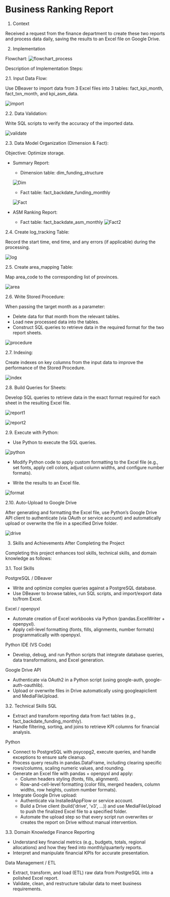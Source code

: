 # Business Ranking Report
1. Context

Received a request from the finance department to create these two reports and process data daily, saving the results to an Excel file on Google Drive.

2. Implementation

Flowchart:
![flowchart_process](./Picture/flowchart_report.png)

Description of Implementation Steps:

2.1. Input Data Flow:

Use DBeaver to import data from 3 Excel files into 3 tables: fact_kpi_month, fact_txn_month, and kpi_asm_data.

![import](./Picture/dbeaver_import.png)

2.2. Data Validation:

Write SQL scripts to verify the accuracy of the imported data.

![validate](./Picture/validate_data.png)

2.3. Data Model Organization (Dimension & Fact):

Objective: Optimize storage.

* Summary Report:

    * Dimension table: dim_funding_structure

    ![Dim](./Picture/dim_funding_structure.png)
    
    * Fact table: fact_backdate_funding_monthly

    ![Fact](./Picture/fact_backdate_funding_monthly.png)


* ASM Ranking Report:
    * Fact table: fact_backdate_asm_monthly
    ![Fact2](./Picture/fact_backdate_asm_monthly.png)



2.4. Create log_tracking Table:

Record the start time, end time, and any errors (if applicable) during the processing.

![log](./Picture/log_tracking.png)

2.5. Create area_mapping Table:

Map area_code to the corresponding list of provinces.


![area](./Picture/area.png)


2.6. Write Stored Procedure:

When passing the target month as a parameter:
* Delete data for that month from the relevant tables.
* Load new processed data into the tables.
* Construct SQL queries to retrieve data in the required format for the two report sheets.

![procedure](./Picture/procedure.png)



2.7. Indexing:

Create indexes on key columns from the input data to improve the performance of the Stored Procedure.

![index](./Picture/index.png)

2.8. Build Queries for Sheets:

Develop SQL queries to retrieve data in the exact format required for each sheet in the resulting Excel file.

![report1](./Picture/report1.png)

![report2](./Picture/report2.png)



2.9. Execute with Python:

* Use Python to execute the SQL queries.

![python](./Picture/python.png)

* Modify Python code to apply custom formatting to the Excel file (e.g., set fonts, apply cell colors, adjust column widths, and configure number formats).

* Write the results to an Excel file.


![format](./Picture/report_tonghop.png)


2.10. Auto-Upload to Google Drive

After generating and formatting the Excel file, use Python’s Google Drive API client to authenticate (via OAuth or service account) and automatically upload or overwrite the file in a specified Drive folder.

![drive](./Picture/gg_drive_upload.png)

3. Skills and Achievements After Completing the Project

Completing this project enhances tool skills, technical skills, and domain knowledge as follows:

3.1. Tool Skills

PostgreSQL / DBeaver
* Write and optimize complex queries against a PostgreSQL database.
* Use DBeaver to browse tables, run SQL scripts, and import/export data to/from Excel.

Excel / openpyxl
* Automate creation of Excel workbooks via Python (pandas.ExcelWriter + openpyxl).
* Apply cell-level formatting (fonts, fills, alignments, number formats) programmatically with openpyxl.

Python IDE (VS Code)
* Develop, debug, and run Python scripts that integrate database queries, data transformations, and Excel generation.

Google Drive API
* Authenticate via OAuth2 in a Python script (using google-auth, google-auth-oauthlib).
* Upload or overwrite files in Drive automatically using googleapiclient and MediaFileUpload.

3.2. Technical Skills
SQL
* Extract and transform reporting data from fact tables (e.g., fact_backdate_funding_monthly).
* Handle filtering, sorting, and joins to retrieve KPI columns for financial analysis.

Python
* Connect to PostgreSQL with psycopg2, execute queries, and handle exceptions to ensure safe cleanup.
* Process query results in pandas.DataFrame, including clearing specific rows/columns, scaling numeric values, and rounding.
* Generate an Excel file with pandas + openpyxl and apply:
    * Column headers styling (fonts, fills, alignment).
    * Row-and-cell-level formatting (color fills, merged headers, column widths, row heights, custom number formats).
* Integrate Google Drive upload:
    * Authenticate via InstalledAppFlow or service account.
    * Build a Drive client (build('drive', 'v3', ...)) and use MediaFileUpload to push the finalized Excel file to a specified folder.
    * Automate the upload step so that every script run overwrites or creates the report on Drive without manual intervention.


3.3. Domain Knowledge
Finance Reporting
* Understand key financial metrics (e.g., budgets, totals, regional allocations) and how they feed into monthly/quarterly reports.
* Interpret and manipulate financial KPIs for accurate presentation.

Data Management / ETL
* Extract, transform, and load (ETL) raw data from PostgreSQL into a polished Excel report.
* Validate, clean, and restructure tabular data to meet business requirements.
